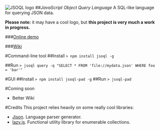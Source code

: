 ![JSOQL logo](https://raw.githubusercontent.com/tastott/jsoql/master/Images/jsoql-300-100.png)
##*JavaScript Object Query Language*
A SQL-like language for querying JSON data.

**Please note:** it may have a cool logo, but **this project is very much a work in progress.**

###[Online demo](http://tastott.github.io/jsoql/#/home?queryText=SELECT%0A%20%20%20%20*%20%0AFROM%20%0A%20%20%20%20'http:%2F%2F~%2FData%2Forders.json'%0A)

###[Wiki](https://github.com/tastott/jsoql/wiki)

#Command-line tool
##Install
`> npm install jsoql -g`

##Run
`> jsoql query -q "SELECT * FROM 'file://mydata.json' WHERE foo = 'bar'"`

#GUI
##Install
`> npm install jsoql-pad -g`
##Run
`> jsoql-pad`

#Coming soon

* Better Wiki

#Credits
This project relies heavily on some really cool libraries:

* [Jison](http://zaach.github.io/jison/). Language parser generator.
* [lazy.js](http://danieltao.com/lazy.js/). Functional utility library for enumerable collections.
